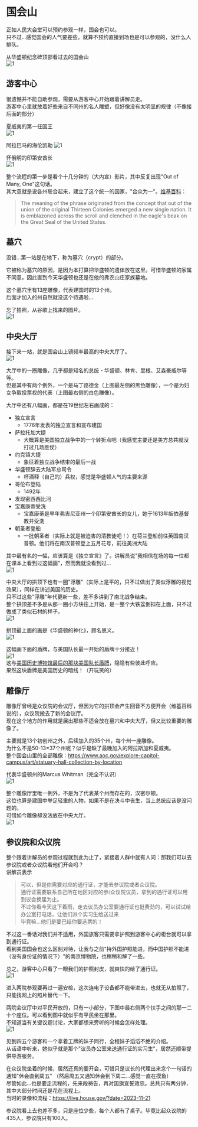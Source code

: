 # 国会山
正如人民大会堂可以预约参观一样，国会也可以。  
只不过...感觉国会的人气要差些，就算不预约直接到场也是可以参观的，没什么人排队。  

从华盛顿纪念碑顶部看过去的国会山  
![1](img/1.jpg)

## 游客中心
很遗憾并不能自助参观，需要从游客中心开始跟着讲解员走。  
游客中心里就放着好些来自不同州的名人雕塑，但好像没有太明显的规律（不像接后面的部分）  

夏威夷的第一任国王  
![1](img/2.jpg)

阿拉巴马的海伦凯勒
![1](img/3.jpg)

怀俄明的印第安酋长  
![1](img/4.jpg)

整个流程的第一步是看个十几分钟的（大内宣）影片，其中反复出现"Out of Many, One"这句话。  
其大意就是说各州联合起来，建立了这个统一的国家，"合众为一"。[维基百科](https://en.wikipedia.org/wiki/E_pluribus_unum)：  
> The meaning of the phrase originated from the concept that out of the union of the original 
> Thirteen Colonies emerged a new single nation. 
> It is emblazoned across the scroll and clenched in the eagle's beak on the Great Seal 
> of the United States.

## 墓穴
没错...第一站是在地下，称为墓穴（crypt）的部分。  

它被称为墓穴的原因，是因为本打算把华盛顿的遗体放在这里。可惜华盛顿的家属不同意，因此直到今天华盛顿也还是在他的弗农山庄家族墓地。  

这个墓穴里有13座雕像，代表建国时的13个州。  
后面才加入的州自然就没这个待遇啦...

忘了拍照，从谷歌上找来的图片。  
![1](img/5.jpg)

## 中央大厅
接下来一站，就是国会山上镜频率最高的中央大厅了。  
![1](img/6.jpg)

大厅中的一圈雕像，几乎都是知名的总统 - 华盛顿、林肯、里根、艾森豪威尔等等。  
但是其中有两个例外，一个是马丁路德金（上图最左侧的黑色雕像），一个是为妇女争取投票权的代表（上图最右侧的白色雕像）。

大厅中还有八幅画，都是在19世纪左右画成的：
- 独立宣言
  - 1776年发表的独立宣言和宣布建国
- 萨拉托加大捷
  - 大概算是美国独立战争中的一个转折点吧（我感觉主要还是美方总共就没打过几场胜仗）
- 约克镇大捷
  - 象征着独立战争结束的最后一战
- 华盛顿辞去大陆军总司令
  - 杯酒释（自己的）兵权，感觉是华盛顿人气的主要来源
- 哥伦布登陆
  - 1492年
- 发现密西西比河
- 宝嘉康蒂受洗
  - 宝嘉康蒂是早年弗吉尼亚州一个印第安酋长的女儿，她于1613年皈依基督教并受洗
- 朝圣者登船
  - 一批朝圣者（实际上就是被迫害的清教徒吧！）在荷兰登船前往英国南汉普顿。他们将在南汉普顿登上五月花号，前往美洲大陆

其中最有名的一幅，应该算是《独立宣言》了。讲解员说"我相信在场的每一位都在课本上看到过这幅画"，然而我就没看到过...  
![1](img/7.jpg)

中央大厅的拱顶下也有一圈"浮雕"（实际上是平的，只不过做出了类似浮雕的视觉效果），同样在讲述美国的历史。  
只不过这些"浮雕"年代更新一些，差不多讲到了南北战争结束。  
整个拱顶差不多是从那一圈小方块往上开始，是一整个大铁盆倒扣在上面，只不过做成了类似石材的样子。  
![1](img/8.jpg)

拱顶最上面的画是《华盛顿的神化》，顾名思义。  
![1](img/9.jpg)

这幅画下面的盾牌，与美国队长最一开始的盾牌十分接近！  
![1](img/10.jpg)  
这与[美国历史博物馆最后的那块美国队长盾牌](https://github.com/Handwarmer/note/blob/main/DC/AmericanHistoryMuseum/note.md#%E6%B5%81%E8%A1%8C%E6%96%87%E5%8C%96)，隐隐有些彼此呼应。  
果然这块盾牌是美国历史的暗线！（开玩笑的）

## 雕像厅
雕像厅曾经是众议院的会议厅，但因为它的拱顶会产生回音不方便开会（维基百科说的），众议院搬去了新的会议厅。  
现在这个地方的作用就是展出那些不适合放在墓穴和中央大厅，但又比较重要的雕像了。  

主要就是13个初创州之外，后续加入的35个州，每个州一座雕像。  
为什么不是50-13=37个州呢？似乎是缺了最晚加入的阿拉斯加和夏威夷。  
整个国会山里的全部雕像：https://www.aoc.gov/explore-capitol-campus/art/statuary-hall-collection-by-location

代表华盛顿州的Marcus Whitman（完全不认识）  
![1](img/11.jpg)  

整个雕像厅里唯一例外，不是为了代表某个州而存在的，汉密尔顿。  
这位也算是建国中举足轻重的人物，如果不是在决斗中丧生，当上总统应该是没问题的。  
可惜如今雕像却没法放在中央大厅。  
![1](img/12.jpg) 

## 参议院和众议院
整个跟着讲解员的参观过程就到此为止了，紧接着人群中就有人问：那我们可以去参议院或者众议院看他们开会吗？  
讲解员表示  
>可以，但是你需要对应的通行证，才能去参议院或者众议院。  
通行证需要联系自己所在地区对应的参/众议院议员，拿到的通行证可以用到议会换届为止。  
不过你看今天这下着雨，走去议员办公室要通行证也挺费劲的，可以试试给办公室打电话，让他们派个实习生给送过来  
毕竟嘛...他们是要巴结你要选票的！

不过这一番话对我们并不适用，外国旅客只需要拿护照到游客中心的柜台就可以拿到通行证。  
看到美国国会也这么区别对待，让我与之前"持外国护照能进，而中国护照不能进（没有身份证的情况下）"的南京博物院，也稍稍和解了一些。  

总之，游客中心只看了一眼我们的护照封皮，就爽快的给了通行证。  
![1](img/13.jpg) 

进入两院参观要再过一遍安检，这次连电子设备都不能带进去，也就无从拍照了，只能找网上的照片替代一下。

两院会议厅中对平民开放的，只有一小部分，下图中最右侧两个扶手之间的那一二十个座位。可以看到图中就似乎有平民坐在那里。  
不知道当有关键议题讨论，大家都想来旁听的时候会怎样处理。  
![1](img/14.webp)

见到四五个游客和一个拿着工牌的妹子同行，全程妹子滔滔不绝的介绍。  
从话语中听来，她似乎就是那个"议员办公室来送通行证的实习生"，居然还顺带提供导游服务。  

在众议院坐着的时候，居然还真的要开会，可惜只是议长的代理出来念个一句话的通知"休会直到周五" （然后周五又通知休会到下周二...感觉一直在摸鱼）  
尽管如此...也是要走流程的，先来段祷告，再对国旗宣誓效忠。总共只有两分钟，其中大部分时间还是花在流程上。  
当时的录像和流程：https://live.house.gov/?date=2023-11-21

参议院看上去也差不多，只是座位少些，每个人都有了桌子。毕竟比起众议院的435人，参议院只有100人。